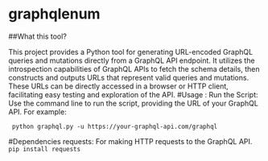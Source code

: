 # graphqlenum
##What this tool?

This project provides a Python tool for generating URL-encoded GraphQL queries and mutations directly from a GraphQL API endpoint. It utilizes the introspection capabilities of GraphQL APIs to fetch the schema details, then constructs and outputs URLs that represent valid queries and mutations. These URLs can be directly accessed in a browser or HTTP client, facilitating easy testing and exploration of the API.
#Usage :
Run the Script: Use the command line to run the script, providing the URL of your GraphQL API. For example:

`` python graphql.py -u https://your-graphql-api.com/graphql``

#Dependencies
requests: For making HTTP requests to the GraphQL API.
``pip install requests ``



